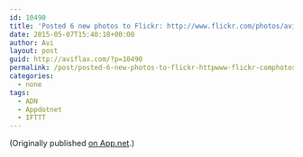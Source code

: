 ```yaml
---
id: 10490
title: 'Posted 6 new photos to Flickr: http://www.flickr.com/photos/avi4now/'
date: 2015-05-07T15:40:18+00:00
author: Avi
layout: post
guid: http://aviflax.com/?p=10490
permalink: /post/posted-6-new-photos-to-flickr-httpwww-flickr-comphotosavi4now/
categories:
  - none
tags:
  - ADN
  - Appdotnet
  - IFTTT
---
```

(Originally published [on App.net](http://alpha.app.net/aviflax/post/59239494).)